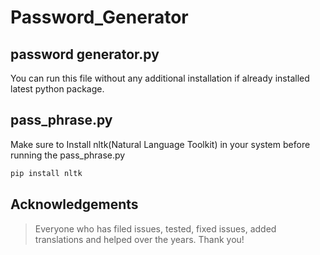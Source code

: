  # Password_Generator

## password generator.py
You can run this file without any additional installation if already installed latest python package.

## pass_phrase.py
Make sure to Install nltk(Natural Language Toolkit) in your system before running the pass_phrase.py
```html
pip install nltk

```

## Acknowledgements
> Everyone who has filed issues, tested, fixed issues, added translations and helped over the years. Thank you!
